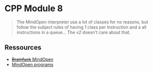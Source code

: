 # CPP Module 8

>The MindOpen interpreter use a lot of classes for no reasons, but follow the subject rules of having 1 class per Instruction and a all instructions in a queue... The *v2* doesn't care about that.

## Ressources

* [~~Brainfuck~~ MindOpen](https://en.wikipedia.org/wiki/Brainfuck#Commands)
* [MindOpen programs](https://copy.sh/brainfuck/)
